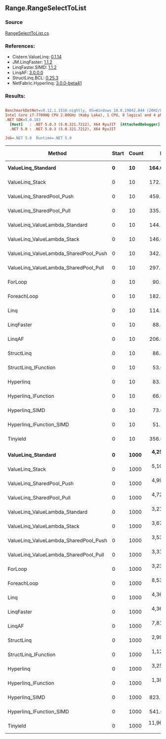 ﻿## Range.RangeSelectToList

### Source
[RangeSelectToList.cs](../LinqBenchmarks/Range/RangeSelectToList.cs)

### References:
- Cistern.ValueLinq: [0.1.14](https://www.nuget.org/packages/Cistern.ValueLinq/0.1.14)
- JM.LinqFaster: [1.1.2](https://www.nuget.org/packages/JM.LinqFaster/1.1.2)
- LinqFaster.SIMD: [1.1.2](https://www.nuget.org/packages/LinqFaster.SIMD/1.0.3)
- LinqAF: [3.0.0.0](https://www.nuget.org/packages/LinqAF/3.0.0.0)
- StructLinq.BCL: [0.25.3](https://www.nuget.org/packages/StructLinq.BCL/0.25.3)
- NetFabric.Hyperlinq: [3.0.0-beta41](https://www.nuget.org/packages/NetFabric.Hyperlinq/3.0.0-beta41)

### Results:
``` ini

BenchmarkDotNet=v0.12.1.1516-nightly, OS=Windows 10.0.19042.844 (20H2/October2020Update)
Intel Core i7-7700HQ CPU 2.80GHz (Kaby Lake), 1 CPU, 8 logical and 4 physical cores
.NET SDK=5.0.103
  [Host]   : .NET 5.0.3 (5.0.321.7212), X64 RyuJIT  [AttachedDebugger]
  .NET 5.0 : .NET 5.0.3 (5.0.321.7212), X64 RyuJIT

Job=.NET 5.0  Runtime=.NET 5.0  

```
|                                Method | Start | Count |         Mean |     Error |    StdDev | Ratio | RatioSD |  Gen 0 | Gen 1 | Gen 2 | Allocated |
|-------------------------------------- |------ |------ |-------------:|----------:|----------:|------:|--------:|-------:|------:|------:|----------:|
|                    **ValueLinq_Standard** |     **0** |    **10** |    **164.69 ns** |  **3.332 ns** |  **5.286 ns** |  **1.86** |    **0.06** | **0.0305** |     **-** |     **-** |      **96 B** |
|                       ValueLinq_Stack |     0 |    10 |    172.22 ns |  3.526 ns |  3.621 ns |  1.91 |    0.05 | 0.0305 |     - |     - |      96 B |
|             ValueLinq_SharedPool_Push |     0 |    10 |    459.57 ns |  3.928 ns |  3.674 ns |  5.09 |    0.04 | 0.0305 |     - |     - |      96 B |
|             ValueLinq_SharedPool_Pull |     0 |    10 |    335.81 ns |  6.128 ns | 11.951 ns |  3.79 |    0.09 | 0.0305 |     - |     - |      96 B |
|        ValueLinq_ValueLambda_Standard |     0 |    10 |    144.55 ns |  0.617 ns |  0.547 ns |  1.60 |    0.01 | 0.0305 |     - |     - |      96 B |
|           ValueLinq_ValueLambda_Stack |     0 |    10 |    146.69 ns |  0.538 ns |  0.477 ns |  1.62 |    0.01 | 0.0305 |     - |     - |      96 B |
| ValueLinq_ValueLambda_SharedPool_Push |     0 |    10 |    342.37 ns |  1.474 ns |  1.151 ns |  3.79 |    0.02 | 0.0305 |     - |     - |      96 B |
| ValueLinq_ValueLambda_SharedPool_Pull |     0 |    10 |    297.11 ns |  1.811 ns |  1.694 ns |  3.29 |    0.02 | 0.0305 |     - |     - |      96 B |
|                               ForLoop |     0 |    10 |     90.32 ns |  0.416 ns |  0.369 ns |  1.00 |    0.00 | 0.0688 |     - |     - |     216 B |
|                           ForeachLoop |     0 |    10 |    182.52 ns |  0.952 ns |  0.891 ns |  2.02 |    0.01 | 0.0865 |     - |     - |     272 B |
|                                  Linq |     0 |    10 |    114.24 ns |  0.651 ns |  0.609 ns |  1.27 |    0.01 | 0.0587 |     - |     - |     184 B |
|                            LinqFaster |     0 |    10 |     88.43 ns |  0.506 ns |  0.449 ns |  0.98 |    0.01 | 0.0713 |     - |     - |     224 B |
|                                LinqAF |     0 |    10 |    206.92 ns |  0.783 ns |  0.694 ns |  2.29 |    0.01 | 0.0687 |     - |     - |     216 B |
|                            StructLinq |     0 |    10 |     86.44 ns |  0.930 ns |  0.869 ns |  0.96 |    0.01 | 0.0484 |     - |     - |     152 B |
|                  StructLinq_IFunction |     0 |    10 |     53.60 ns |  0.247 ns |  0.219 ns |  0.59 |    0.00 | 0.0306 |     - |     - |      96 B |
|                             Hyperlinq |     0 |    10 |     83.15 ns |  0.366 ns |  0.343 ns |  0.92 |    0.00 | 0.0305 |     - |     - |      96 B |
|                   Hyperlinq_IFunction |     0 |    10 |     66.04 ns |  0.511 ns |  0.427 ns |  0.73 |    0.01 | 0.0305 |     - |     - |      96 B |
|                        Hyperlinq_SIMD |     0 |    10 |     73.01 ns |  0.812 ns |  0.760 ns |  0.81 |    0.01 | 0.0305 |     - |     - |      96 B |
|              Hyperlinq_IFunction_SIMD |     0 |    10 |     51.11 ns |  0.351 ns |  0.328 ns |  0.57 |    0.00 | 0.0306 |     - |     - |      96 B |
|                              Tinyield |     0 |    10 |    356.61 ns |  3.736 ns |  3.495 ns |  3.95 |    0.05 | 0.3033 |     - |     - |     952 B |
|                                       |       |       |              |           |           |       |         |        |       |       |           |
|                    **ValueLinq_Standard** |     **0** |  **1000** |  **4,250.20 ns** | **32.565 ns** | **28.868 ns** |  **1.31** |    **0.02** | **1.2894** |     **-** |     **-** |   **4,056 B** |
|                       ValueLinq_Stack |     0 |  1000 |  5,103.67 ns | 52.963 ns | 49.542 ns |  1.58 |    0.02 | 2.6169 |     - |     - |   8,232 B |
|             ValueLinq_SharedPool_Push |     0 |  1000 |  4,992.99 ns | 14.826 ns | 11.575 ns |  1.54 |    0.02 | 1.2894 |     - |     - |   4,056 B |
|             ValueLinq_SharedPool_Pull |     0 |  1000 |  4,721.18 ns | 37.200 ns | 34.797 ns |  1.46 |    0.01 | 1.2894 |     - |     - |   4,056 B |
|        ValueLinq_ValueLambda_Standard |     0 |  1000 |  3,211.13 ns | 19.931 ns | 18.643 ns |  0.99 |    0.01 | 1.2894 |     - |     - |   4,056 B |
|           ValueLinq_ValueLambda_Stack |     0 |  1000 |  3,670.28 ns | 37.282 ns | 33.050 ns |  1.13 |    0.01 | 2.6207 |     - |     - |   8,232 B |
| ValueLinq_ValueLambda_SharedPool_Push |     0 |  1000 |  3,532.80 ns | 23.278 ns | 20.635 ns |  1.09 |    0.01 | 1.2894 |     - |     - |   4,056 B |
| ValueLinq_ValueLambda_SharedPool_Pull |     0 |  1000 |  3,318.20 ns | 27.884 ns | 26.083 ns |  1.03 |    0.01 | 1.2894 |     - |     - |   4,056 B |
|                               ForLoop |     0 |  1000 |  3,236.73 ns | 33.768 ns | 31.587 ns |  1.00 |    0.00 | 2.6817 |     - |     - |   8,424 B |
|                           ForeachLoop |     0 |  1000 |  8,537.42 ns | 70.852 ns | 66.275 ns |  2.64 |    0.04 | 2.7008 |     - |     - |   8,480 B |
|                                  Linq |     0 |  1000 |  4,366.90 ns | 30.000 ns | 28.062 ns |  1.35 |    0.02 | 1.3199 |     - |     - |   4,144 B |
|                            LinqFaster |     0 |  1000 |  4,368.77 ns | 32.445 ns | 30.349 ns |  1.35 |    0.02 | 3.8528 |     - |     - |  12,104 B |
|                                LinqAF |     0 |  1000 |  7,816.16 ns | 46.759 ns | 43.738 ns |  2.42 |    0.02 | 2.6703 |     - |     - |   8,424 B |
|                            StructLinq |     0 |  1000 |  2,996.33 ns | 11.140 ns | 10.421 ns |  0.93 |    0.01 | 1.3084 |     - |     - |   4,112 B |
|                  StructLinq_IFunction |     0 |  1000 |  1,128.23 ns | 15.638 ns | 13.862 ns |  0.35 |    0.01 | 1.2913 |     - |     - |   4,056 B |
|                             Hyperlinq |     0 |  1000 |  3,257.97 ns | 12.036 ns | 11.258 ns |  1.01 |    0.01 | 1.2894 |     - |     - |   4,056 B |
|                   Hyperlinq_IFunction |     0 |  1000 |  1,382.50 ns | 12.319 ns | 11.523 ns |  0.43 |    0.00 | 1.2913 |     - |     - |   4,056 B |
|                        Hyperlinq_SIMD |     0 |  1000 |    823.76 ns |  4.669 ns |  4.139 ns |  0.25 |    0.00 | 1.2903 |     - |     - |   4,056 B |
|              Hyperlinq_IFunction_SIMD |     0 |  1000 |    541.05 ns |  4.992 ns |  4.670 ns |  0.17 |    0.00 | 1.2903 |     - |     - |   4,056 B |
|                              Tinyield |     0 |  1000 | 11,964.13 ns | 67.920 ns | 63.533 ns |  3.70 |    0.03 | 2.9144 |     - |     - |   9,160 B |
